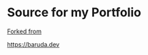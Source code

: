 # Source for my Portfolio

[Forked from](https://github.com/twbs/examples/tree/main/react-nextjs/)

https://baruda.dev

